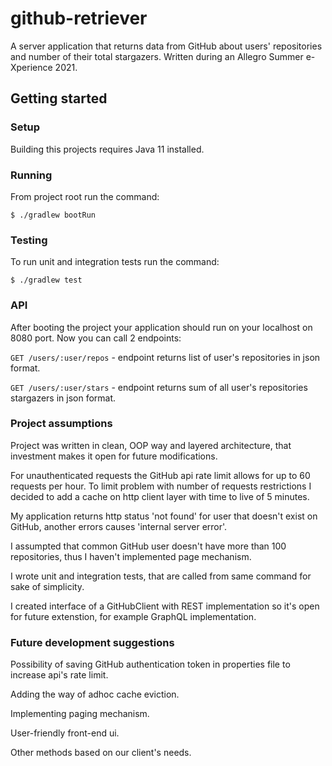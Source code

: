 # github-retriever

A server application that returns data from GitHub about users' repositories and number of their total stargazers. Written during an Allegro Summer e-Xperience 2021.

## Getting started

### Setup
Building this projects requires Java 11 installed. 

### Running

From project root run the command:


```
$ ./gradlew bootRun
```

### Testing

To run unit and integration tests run the command:


```
$ ./gradlew test
```

### API

After booting the project your application should run on your localhost on 8080 port. Now you can call 2 endpoints:

`GET /users/:user/repos` - endpoint returns list of user's repositories in json format.

`GET /users/:user/stars` - endpoint returns sum of all user's repositories stargazers in json format.


### Project assumptions

Project was written in clean, OOP way and layered architecture, that investment makes it open for future modifications. 

For unauthenticated requests the GitHub api rate limit allows for up to 60 requests per hour. To limit problem with number of requests restrictions I decided to add a cache on http client layer with time to live of 5 minutes.

My application returns http status 'not found' for user that doesn't exist on GitHub, another errors causes 'internal server error'.

I assumpted that common GitHub user doesn't have more than 100 repositories, thus I haven't implemented page mechanism.

I wrote unit and integration tests, that are called from same command for sake of simplicity.

I created interface of a GitHubClient with REST implementation so it's open for future extenstion, for example GraphQL implementation.


### Future development suggestions

Possibility of saving GitHub authentication token in properties file to increase api's rate limit. 

Adding the way of adhoc cache eviction. 

Implementing paging mechanism.

User-friendly front-end ui.

Other methods based on our client's needs.


